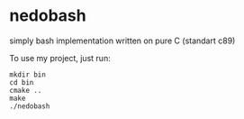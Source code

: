 # nedobash
simply bash implementation written on pure C (standart c89)

To use my project, just run:
```
mkdir bin
cd bin
cmake ..
make
./nedobash
```
